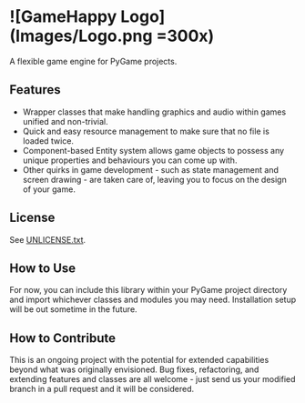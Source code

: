 ![GameHappy Logo](Images/Logo.png =300x)
==========
A flexible game engine for PyGame projects.

## Features
* Wrapper classes that make handling graphics and audio within games
  unified and non-trivial.
* Quick and easy resource management to make sure that no file is
  loaded twice.
* Component-based Entity system allows game objects to possess any
  unique properties and behaviours you can come up with.
* Other quirks in game development - such as state management and
  screen drawing - are taken care of, leaving you to focus on the
  design of your game.

## License
See [UNLICENSE.txt](UNLICENSE.txt).

## How to Use
For now, you can include this library within your PyGame project
directory and import whichever classes and modules you may need.
Installation setup will be out sometime in the future.

## How to Contribute
This is an ongoing project with the potential for extended capabilities
beyond what was originally envisioned. Bug fixes, refactoring, and
extending features and classes are all welcome - just send us your
modified branch in a pull request and it will be considered.
